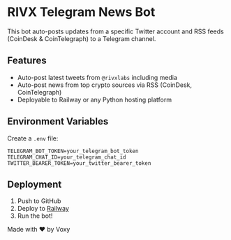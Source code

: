 # RIVX Telegram News Bot

This bot auto-posts updates from a specific Twitter account and RSS feeds (CoinDesk & CoinTelegraph) to a Telegram channel.

## Features

- Auto-post latest tweets from `@rivxlabs` including media
- Auto-post news from top crypto sources via RSS (CoinDesk, CoinTelegraph)
- Deployable to Railway or any Python hosting platform

## Environment Variables

Create a `.env` file:

```
TELEGRAM_BOT_TOKEN=your_telegram_bot_token
TELEGRAM_CHAT_ID=your_telegram_chat_id
TWITTER_BEARER_TOKEN=your_twitter_bearer_token
```

## Deployment

1. Push to GitHub
2. Deploy to [Railway](https://railway.app)
3. Run the bot!

Made with ❤️ by Voxy
